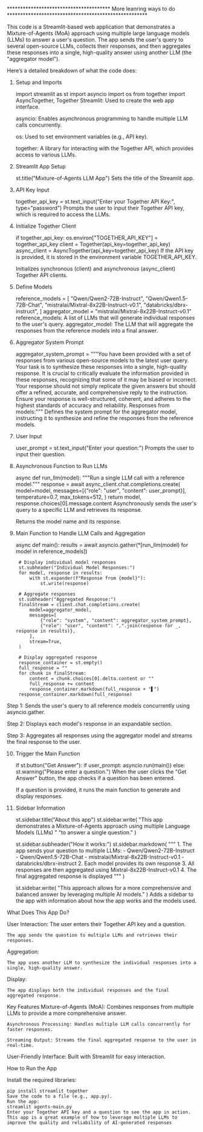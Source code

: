 

*************************************** More leanring  ways to do *****************************************************

This code is a Streamlit-based web application that demonstrates a Mixture-of-Agents (MoA) approach using multiple large language models (LLMs) to answer a user's question. The app sends the user's query to several open-source LLMs, collects their responses, and then aggregates these responses into a single, high-quality answer using another LLM (the "aggregator model").

Here’s a detailed breakdown of what the code does:

1. Setup and Imports


    import streamlit as st
    import asyncio
    import os
    from together import AsyncTogether, Together
    Streamlit: Used to create the web app interface.
    
    asyncio: Enables asynchronous programming to handle multiple LLM calls concurrently.
    
    os: Used to set environment variables (e.g., API key).

    together: A library for interacting with the Together API, which provides access to various LLMs.

2. Streamlit App Setup


    st.title("Mixture-of-Agents LLM App")
    Sets the title of the Streamlit app.

3. API Key Input


    together_api_key = st.text_input("Enter your Together API Key:", type="password")
    Prompts the user to input their Together API key, which is required to access the LLMs.

4. Initialize Together Client


    if together_api_key:
        os.environ["TOGETHER_API_KEY"] = together_api_key
        client = Together(api_key=together_api_key)
        async_client = AsyncTogether(api_key=together_api_key)
    If the API key is provided, it is stored in the environment variable TOGETHER_API_KEY.
    
    Initializes synchronous (client) and asynchronous (async_client) Together API clients.

5. Define Models


    reference_models = [
        "Qwen/Qwen2-72B-Instruct",
        "Qwen/Qwen1.5-72B-Chat",
        "mistralai/Mixtral-8x22B-Instruct-v0.1",
        "databricks/dbrx-instruct",
    ]
    aggregator_model = "mistralai/Mixtral-8x22B-Instruct-v0.1"
    reference_models: A list of LLMs that will generate individual responses to the user's query.
    aggregator_model: The LLM that will aggregate the responses from the reference models into a final answer.

7. Aggregator System Prompt


    aggregator_system_prompt = """You have been provided with a set of responses from various open-source models to the latest user query. Your task is to synthesize these responses into a single, high-quality response. It is crucial to critically evaluate the information provided in these responses, recognizing that some of it may be biased or incorrect. Your response should not simply replicate the given answers but should offer a refined, accurate, and comprehensive reply to the instruction. Ensure your response is well-structured, coherent, and adheres to the highest standards of accuracy and reliability. Responses from models:"""
    Defines the system prompt for the aggregator model, instructing it to synthesize and refine the responses from the reference models.

7. User Input


    user_prompt = st.text_input("Enter your question:")
    Prompts the user to input their question.

8. Asynchronous Function to Run LLMs

    
    async def run_llm(model):
        """Run a single LLM call with a reference model."""
        response = await async_client.chat.completions.create(
            model=model,
            messages=[{"role": "user", "content": user_prompt}],
            temperature=0.7,
            max_tokens=512,
        )
        return model, response.choices[0].message.content
    Asynchronously sends the user's query to a specific LLM and retrieves its response.
    
    Returns the model name and its response.

9. Main Function to Handle LLM Calls and Aggregation

    
    async def main():
        results = await asyncio.gather(*[run_llm(model) for model in reference_models])
        
        # Display individual model responses
        st.subheader("Individual Model Responses:")
        for model, response in results:
            with st.expander(f"Response from {model}"):
                st.write(response)
        
        # Aggregate responses
        st.subheader("Aggregated Response:")
        finalStream = client.chat.completions.create(
            model=aggregator_model,
            messages=[
                {"role": "system", "content": aggregator_system_prompt},
                {"role": "user", "content": ",".join(response for _, response in results)},
            ],
            stream=True,
        )
        
        # Display aggregated response
        response_container = st.empty()
        full_response = ""
        for chunk in finalStream:
            content = chunk.choices[0].delta.content or ""
            full_response += content
            response_container.markdown(full_response + "▌")
        response_container.markdown(full_response)
   
Step 1: Sends the user's query to all reference models concurrently using asyncio.gather.

Step 2: Displays each model's response in an expandable section.

Step 3: Aggregates all responses using the aggregator model and streams the final response to the user.


10. Trigger the Main Function


    if st.button("Get Answer"):
        if user_prompt:
            asyncio.run(main())
        else:
            st.warning("Please enter a question.")
    When the user clicks the "Get Answer" button, the app checks if a question has been entered.

    If a question is provided, it runs the main function to generate and display responses.

11. Sidebar Information
    
    
    st.sidebar.title("About this app")
    st.sidebar.write(
        "This app demonstrates a Mixture-of-Agents approach using multiple Language Models (LLMs) "
        "to answer a single question."
    )
    
    st.sidebar.subheader("How it works:")
    st.sidebar.markdown(
        """
        1. The app sends your question to multiple LLMs:
            - Qwen/Qwen2-72B-Instruct
            - Qwen/Qwen1.5-72B-Chat
            - mistralai/Mixtral-8x22B-Instruct-v0.1
            - databricks/dbrx-instruct
        2. Each model provides its own response
        3. All responses are then aggregated using Mixtral-8x22B-Instruct-v0.1
        4. The final aggregated response is displayed
        """
    )
    
    st.sidebar.write(
        "This approach allows for a more comprehensive and balanced answer by leveraging multiple AI models."
    )
    Adds a sidebar to the app with information about how the app works and the models used.

What Does This App Do?

User Interaction:
    The user enters their Together API key and a question.
    
    The app sends the question to multiple LLMs and retrieves their responses.

Aggregation:

    The app uses another LLM to synthesize the individual responses into a single, high-quality answer.

Display:

    The app displays both the individual responses and the final aggregated response.

Key Features
    Mixture-of-Agents (MoA): Combines responses from multiple LLMs to provide a more comprehensive answer.
    
    Asynchronous Processing: Handles multiple LLM calls concurrently for faster responses.
    
    Streaming Output: Streams the final aggregated response to the user in real-time.

User-Friendly Interface:     Built with Streamlit for easy interaction.

How to Run the App

Install the required libraries:

    pip install streamlit together
    Save the code to a file (e.g., app.py).
    Run the app:
    streamlit agents-main.py
    Enter your Together API key and a question to see the app in action.
    This app is a great example of how to leverage multiple LLMs to improve the quality and reliability of AI-generated responses
